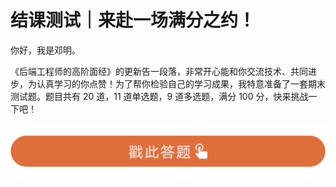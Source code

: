 # 结课测试｜来赴一场满分之约！
你好，我是邓明。

《后端工程师的高阶面经》的更新告一段落，非常开心能和你交流技术、共同进步，为认真学习的你点赞！为了帮你检验自己的学习成果，我特意准备了一套期末测试题。题目共有 20 道，11 道单选题，9 道多选题，满分 100 分，快来挑战一下吧！

[![](images/708341/28d1be62669b4f3cc01c36466bf811a4.png)](http://time.geekbang.org/quiz/intro?act_id=6359&exam_id=13739)